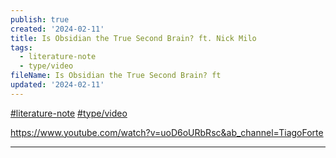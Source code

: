 ```yaml
---
publish: true
created: '2024-02-11'
title: Is Obsidian the True Second Brain? ft. Nick Milo
tags:
  - literature-note
  - type/video
fileName: Is Obsidian the True Second Brain? ft
updated: '2024-02-11'
---
```


<a href="/tags/#literature-note" class="tag">#literature-note</a> <a href="/tags/#type/video" class="tag">#type/video</a> 

https://www.youtube.com/watch?v=uoD6oURbRsc&ab_channel=TiagoForte

---


